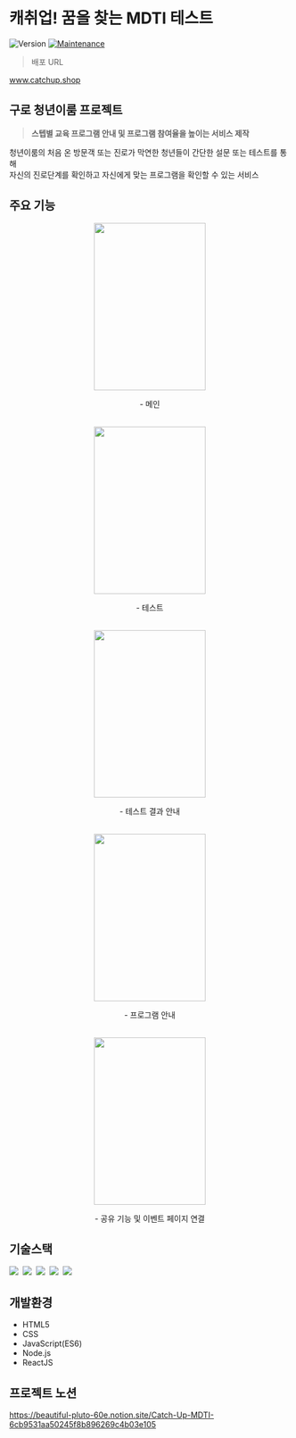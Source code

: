 <h1>캐취업! 꿈을 찾는 MDTI 테스트</h1>

<p>
  <img alt="Version" src="https://img.shields.io/badge/version-1.0.0-blue.svg?cacheSeconds=2592000" />
  <a href="https://github.com/kefranabg/readme-md-generator/graphs/commit-activity" target="_blank">
    <img alt="Maintenance" src="https://img.shields.io/badge/Maintained%3F-yes-green.svg" />
  </a>
</p>

> 배포 URL

www.catchup.shop

<h2>구로 청년이룸 프로젝트</h2>

> <b>스텝별 교육 프로그램 안내 및 프로그램 참여율을 높이는 서비스 제작</b>


<p>
청년이룸의 처음 온 방문객 또는 진로가 막연한 청년들이 간단한 설문 또는 테스트를 통해<br/>
자신의 진로단계를 확인하고 자신에게 맞는 프로그램을 확인할 수 있는 서비스<br/>
</p>


<h2>주요 기능</h2>
<div align="center">

<img src="https://user-images.githubusercontent.com/62434898/144761009-876cfd9c-248a-4045-9dbe-5dc94bd06c75.png" width="200px" height="300px">
<p>- 메인</p>
<br/>
<img src="https://user-images.githubusercontent.com/62434898/144761017-535f3cbc-fcba-4a31-84d6-4fa0c0ee7385.png" width="200px" height="300px">
<p>- 테스트</p>
<br/>  
<img src="https://user-images.githubusercontent.com/62434898/144761021-626ec5be-c3da-4568-8dbf-e33f273a3e60.png" width="200px" height="300px">
<p>- 테스트 결과 안내</p>
<br/>  
<img src="https://user-images.githubusercontent.com/62434898/144761025-3ff600ee-40b9-4c5f-871d-ed0d97c8e1ab.png" width="200px" height="300px">
<p>- 프로그램 안내</p>
<br/>  
<img src="https://user-images.githubusercontent.com/62434898/144761030-a252d982-4e2d-4f72-ba88-65f622e96e2d.png" width="200px" height="300px">
<p>- 공유 기능 및 이벤트 페이지 연결</p>
  
</div>


## 기술스택

<p>
  <img src="https://img.shields.io/badge/html5-E34F26?style=for-the-badge&logo=html5&logoColor=white">&nbsp
  <img src="https://img.shields.io/badge/css-1572B6?style=for-the-badge&logo=css3&logoColor=white">&nbsp
  <img src="https://img.shields.io/badge/javascript-F7DF1E?style=for-the-badge&logo=javascript&logoColor=black">&nbsp
  <img src="https://img.shields.io/badge/react-61DAFB?style=for-the-badge&logo=react&logoColor=black">&nbsp
  <img src="https://img.shields.io/badge/node.js-339933?style=for-the-badge&logo=Node.js&logoColor=white">&nbsp

</p>

## 개발환경

  - HTML5
  - CSS
  - JavaScript(ES6)
  - Node.js
  - ReactJS

## 프로젝트 노션

https://beautiful-pluto-60e.notion.site/Catch-Up-MDTI-6cb9531aa50245f8b896269c4b03e105
